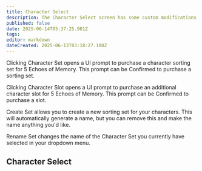 ```yaml
---
title: Character Select
description: The Character Select screen has some custom modifications on THJ
published: false
date: 2025-06-14T05:37:25.981Z
tags: 
editor: markdown
dateCreated: 2025-06-13T03:18:27.108Z
---
```


Clicking Character Set opens a UI prompt to purchase a character sorting set for 5 Echoes of Memory. This prompt can be Confirmed to purchase a sorting set.

Clicking Character Slot opens a UI prompt to purchase an additional character slot for 5 Echoes of Memory. This prompt can be Confirmed to purchase a slot.

Create Set allows you to create a new sorting set for your characters. This will automatically generate a name, but you can remove this and make the name anything you'd like.

Rename Set changes the name of the Character Set you currently have selected in your dropdown menu.

<div class="guide-container">

  <section class="heroic-header-card">
    <h1>Character Select<br></h1>
  </section>


  <article class="guide-body">